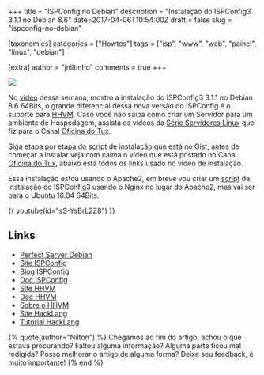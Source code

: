 +++
title = "ISPConfig no Debian"
description = "Instalação do ISPConfig3 3.1.1 no Debian 8.6"
date=2017-04-06T10:54:00Z
draft = false
slug = "ispconfig-no-debian"

[taxonomies]
categories = ["Howtos"]
tags = ["isp", "www", "web", "painel", "linux", "debian"]

[extra]
author = "jniltinho"
comments = true
+++

[![](/images/ispconfig3_no_debian.jpg)](https://www.youtube.com/watch?v=sS-YsBrL2Z8)

No [video](https://www.youtube.com/watch?v=sS-YsBrL2Z8) dessa semana, mostro a instalação do ISPConfig3 3.1.1 no Debian 8.6 64Bits, o grande diferencial dessa nova versão do ISPConfig é o suporte para [HHVM](instalando-hhvm-no-ubuntu).
Caso você não saiba como criar um Servidor para um ambiente de Hospedagem, assista os vídeos da [Série Servidores Linux](https://www.youtube.com/playlist?list=PLYSrVFfLxqmKHf9ENdN6Hh6bv9bLPnjW9) que fiz para o Canal [Oficina do Tux](https://goo.gl/3xQopO).
<!-- more -->

Siga etapa por etapa do [script](https://gist.github.com/jniltinho/ff9bef16fbf8dc8ced3b34313d58e1ab) de instalação que está no Gist, antes de começar a instalar veja com calma o vídeo que está postado no Canal [Oficina do Tux](https://goo.gl/3xQopO), abaixo está todos os links usado no video de instalação.

Essa instalação estou usando o Apache2, em breve vou criar um [script](https://gist.github.com/jniltinho/dcacbfbccf6822795e6b) de instalação do ISPConfig3 usando o Nginx no lugar do Apache2, mas vai ser para o Ubuntu 16.04 64Bits.

{{ youtube(id="sS-YsBrL2Z8") }}

## Links

* [Perfect Server Debian](https://www.howtoforge.com/tutorial/perfect-server-debian-8-4-jessie-apache-bind-dovecot-ispconfig-3-1/)
* [Site ISPConfig](http://www.ispconfig.org/)
* [Blog ISPConfig](http://www.ispconfig.org/blog/)
* [Doc ISPConfig](http://www.ispconfig.org/documentation/)
* [Site HHVM](http://hhvm.com/)
* [Doc HHVM](https://docs.hhvm.com/hhvm/installation/introduction)
* [Sobre o HHVM](https://pt.wikipedia.org/wiki/HipHop_Virtual_Machine)
* [Site HackLang](http://hacklang.org/)
* [Tutorial HackLang](http://hacklang.org/tutorial.html)

{% quote(author="Nilton") %}
Chegamos ao fim do artigo, achou o que estava procurando?
Faltou alguma informação?
Alguma parte ficou mal redigida?
Posso melhorar o artigo de alguma forma? Deixe seu feedback, é muito importante!
{% end %}